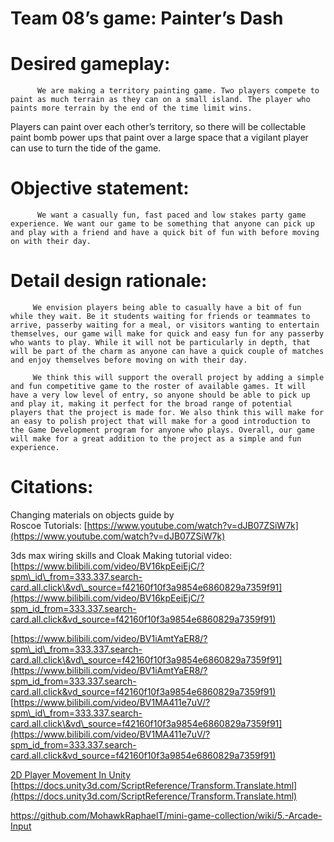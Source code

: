 # **Team 08’s game: Painter’s Dash**

# **Desired gameplay:**

          We are making a territory painting game. Two players compete to paint as much terrain as they can on a small island. The player who paints more terrain by the end of the time limit wins.   
Players can paint over each other’s territory, so there will be collectable paint bomb power ups that paint over a large space that a vigilant player can use to turn the tide of the game.

# **Objective statement:**

          We want a casually fun, fast paced and low stakes party game experience. We want our game to be something that anyone can pick up and play with a friend and have a quick bit of fun with before moving on with their day.

# **Detail design rationale:**

         We envision players being able to casually have a bit of fun while they wait. Be it students waiting for friends or teammates to arrive, passerby waiting for a meal, or visitors wanting to entertain themselves, our game will make for quick and easy fun for any passerby who wants to play. While it will not be particularly in depth, that will be part of the charm as anyone can have a quick couple of matches and enjoy themselves before moving on with their day.

         We think this will support the overall project by adding a simple and fun competitive game to the roster of available games. It will have a very low level of entry, so anyone should be able to pick up and play it, making it perfect for the broad range of potential players that the project is made for. We also think this will make for an easy to polish project that will make for a good introduction to the Game Development program for anyone who plays. Overall, our game will make for a great addition to the project as a simple and fun experience.

# **Citations:**

Changing materials on objects guide by   
Roscoe Tutorials: [https://www.youtube.com/watch?v=dJB07ZSiW7k](https://www.youtube.com/watch?v=dJB07ZSiW7k)

3ds max wiring skills and Cloak Making tutorial video:   
[https://www.bilibili.com/video/BV16kpEeiEjC/?spm\_id\_from=333.337.search-card.all.click\&vd\_source=f42160f10f3a9854e6860829a7359f91](https://www.bilibili.com/video/BV16kpEeiEjC/?spm_id_from=333.337.search-card.all.click&vd_source=f42160f10f3a9854e6860829a7359f91)

[https://www.bilibili.com/video/BV1iAmtYaER8/?spm\_id\_from=333.337.search-card.all.click\&vd\_source=f42160f10f3a9854e6860829a7359f91](https://www.bilibili.com/video/BV1iAmtYaER8/?spm_id_from=333.337.search-card.all.click&vd_source=f42160f10f3a9854e6860829a7359f91)  
[https://www.bilibili.com/video/BV1MA411e7uV/?spm\_id\_from=333.337.search-card.all.click\&vd\_source=f42160f10f3a9854e6860829a7359f91](https://www.bilibili.com/video/BV1MA411e7uV/?spm_id_from=333.337.search-card.all.click&vd_source=f42160f10f3a9854e6860829a7359f91)

[2D Player Movement In Unity](https://www.youtube.com/watch?v=K1xZ-rycYY8)  
[https://docs.unity3d.com/ScriptReference/Transform.Translate.html](https://docs.unity3d.com/ScriptReference/Transform.Translate.html)

https://github.com/MohawkRaphaelT/mini-game-collection/wiki/5.-Arcade-Input

